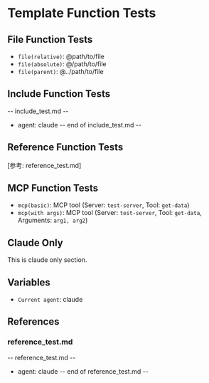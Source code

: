 # Template Function Tests

## File Function Tests
- `file(relative)`: @path/to/file
- `file(absolute)`: @/path/to/file
- `file(parent)`: @../path/to/file

## Include Function Tests

-- include_test.md --
- agent: claude
-- end of include_test.md --

## Reference Function Tests

[参考: reference_test.md]

## MCP Function Tests

- `mcp(basic)`: MCP tool (Server: `test-server`, Tool: `get-data`)
- `mcp(with args)`: MCP tool (Server: `test-server`, Tool: `get-data`, Arguments: `arg1, arg2`)

## Claude Only

This is claude only section.

## Variables

- `Current agent`: claude

## References

### reference_test.md

-- reference_test.md --
- agent: claude
-- end of reference_test.md --

